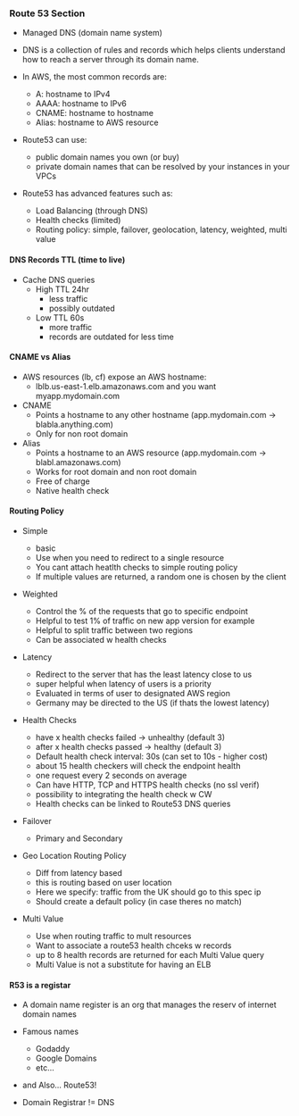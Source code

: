 ### Route 53 Section

- Managed DNS (domain name system)
- DNS is a collection of rules and records which helps clients understand how to reach a server through its domain name.
- In AWS, the most common records are:
    - A: hostname to IPv4
    - AAAA: hostname to IPv6
    - CNAME: hostname to hostname
    - Alias: hostname to AWS resource

- Route53 can use:
    - public domain names you own (or buy)
    - private domain names that can be resolved by your instances in your VPCs

- Route53 has advanced features such as:
    - Load Balancing (through DNS)
    - Health checks (limited)
    - Routing policy: simple, failover, geolocation, latency, weighted, multi value

#### DNS Records TTL (time to live)
- Cache DNS queries
    - High TTL 24hr
        - less traffic
        - possibly outdated
    - Low TTL 60s
        - more traffic
        - records are outdated for less time


#### CNAME vs Alias

- AWS resources (lb, cf) expose an AWS hostname:
    - lblb.us-east-1.elb.amazonaws.com and you want myapp.mydomain.com
- CNAME
    - Points a hostname to any other hostname (app.mydomain.com -> blabla.anything.com)
    - Only for non root domain
- Alias
    - Points a hostname to an AWS resource (app.mydomain.com -> blabl.amazonaws.com)
    - Works for root domain and non root domain
    - Free of charge
    - Native health check

#### Routing Policy
- Simple
    - basic
    - Use when you need to redirect to a single resource
    - You cant attach heatlth checks to simple routing policy
    - If multiple values are returned, a random one is chosen by the client

- Weighted
    - Control the % of the requests that go to specific endpoint
    - Helpful to test 1% of traffic on new app version for example
    - Helpful to split traffic between two regions
    - Can be associated w health checks

- Latency
    - Redirect to the server that has the least latency close to us
    - super helpful when latency of users is a priority
    - Evaluated in terms of user to designated AWS region
    - Germany may be directed to the US (if thats the lowest latency)

- Health Checks
    - have x health checks failed -> unhealthy (default 3)
    - after x health checks passed -> healthy (default 3)
    - Default health check interval: 30s (can set to 10s - higher cost)
    - about 15 health checkers will check the endpoint health
    - one request every 2 seconds on average
    - Can have HTTP, TCP and HTTPS health checks (no ssl verif)
    - possibility to integrating the health check w CW
    - Health checks can be linked to Route53 DNS queries

- Failover
    - Primary and Secondary

- Geo Location Routing Policy
    - Diff from latency based
    - this is routing based on user location
    - Here we specify: traffic from the UK should go to this spec ip
    - Should create a default policy (in case theres no match)

- Multi Value
    - Use when routing traffic to mult resources
    - Want to associate a route53 health chceks w records
    - up to 8 health records are returned for each Multi Value query
    - Multi Value is not a substitute for having an ELB

#### R53 is a registar
- A domain name register is an org that manages the reserv of internet domain names
- Famous names
    - Godaddy
    - Google Domains
    - etc...
- and Also... Route53!

- Domain Registrar != DNS
